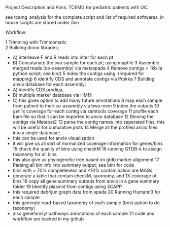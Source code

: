 Project Description and Aims:
TCEMG for pediatric patients with UC.

see tcemg_analysis for the complete 
script and list of required softwares.
in house scripts are stored under /bin

Workflow:

1 Trimming with Trimmomatic\
2 Building donor libraries; 
- A) interleave F and R reads into inter for each pt
- B) Concatanate the two sample for each pt; using mapfile
3 Assemble merged reads (co-assembly) via metaspade
4 Remove contigs < 1kb (a python script; see bin/)
5 Index the contigs using. (required for mapping)
6 identify CDS and annotate contigs via Prokka
7 Building anvio database for each assembly;
- A) identify CDS prodiga,
- B) multiple marker database via HMM
- C) this gives option to add many future annotations
8 map each sample from patient to their co-assembly via bwa mem
9 index the outputs
10 get 1x coverage for each contig via samtools coverage
11 profile each bam file so that it can be imported to anvio database
12 Binning the contigs via Metabat2
13 parse the contig names into seperated files, this will be useful for cumulative plots
14 Merge all the profiled anvio files into a single database;
- this can be used for anvio visualization
- it will give us all sort of normalized coverage information for genes/bins
15 check the quality of bins using checkM
16 running GTDB-k to assign taxonomy for all bins.
- this also give us phylogenetic tree based on gtdb marker alignment
17 Parsing all bin info into summary output; see bin/ for code
- bins with > 70% completeness and <10% contamination are MAGs
- generate a table that contain checkM, taxonomy, and 1X coverage of bins
18 copy all gene summary outputs from anvio in a gene summary folder
19 Identify plasmid from contigs using SCAPP
- this required debrijun graph data from spade
20 Running Humann3 for each sample
- this generate read-based taxonomy of each sample (best option to do taxonomy)
- also genefamily/ pathways annotations of each sample
21 code and workflow are backed in my github
